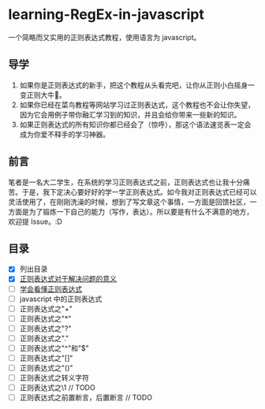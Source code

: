 # learning-RegEx-in-javascript

一个简略而又实用的正则表达式教程，使用语言为 javascript。

## 导学

1. 如果你是正则表达式的新手，把这个教程从头看完吧，让你从正则小白摇身一变正则大牛:rocket:。
2. 如果你已经在菜鸟教程等网站学习过正则表达式，这个教程也不会让你失望，因为它会用例子带你融汇学习到的知识，并且会给你带来一些新的知识。
3. 如果正则表达式的所有知识你都已经会了（惊呼），那这个语法速览表一定会成为你爱不释手的学习神器。

## 前言

笔者是一名大二学生，在系统的学习正则表达式之前，正则表达式也让我十分痛苦。于是，我下定决心要好好的学一学正则表达式。如今我对正则表达式已经可以灵活使用了，在刚刚洗澡的时候，想到了写文章这个事情，一方面是回馈社区，一方面是为了锻炼一下自己的能力（写作，表达）。所以要是有什么不满意的地方，欢迎提 Issue。:D

## 目录

- [x] 列出目录
- [x] [正则表达式对于解决问题的意义](<articles/the significance of RegEx in solving problems.md>)
- [ ] [学会看懂正则表达式](<articles/how to understand RegEx.md>)
- [ ] javascript 中的正则表达式
- [ ] 正则表达式之"+"
- [ ] 正则表达式之"\*"
- [ ] 正则表达式之"?"
- [ ] 正则表达式之"."
- [ ] 正则表达式之"^"和"\$"
- [ ] 正则表达式之"[]"
- [ ] 正则表达式之"()"
- [ ] 正则表达式之转义字符
- [ ] 正则表达式之\1 // TODO
- [ ] 正则表达式之前置断言，后置断言 // TODO
